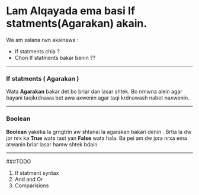 # Lam Alqayada ema basi **If statments(Agarakan)** akain.

Wa am xalana rwn akainawa :

* If statments chia ?
* Chon If statments bakar benin ??
-----------------------------------------------


### If statments ( Agarakan )

Wata **Agarakan** bakar det bo briar dan lasar shtek. Bo nmwna alein agar bayani taqikrdnawa bet awa axwenin agar taqi krdnawash nabet naxwenin.

-------------------------------------------

### Boolean

**Boolean** yakeka la grngtrin aw shtanai la agarakan bakari denin . Brtia la dw jor nrx ka **True** wata rast yan **False** wata hala. Ba pei am dw jora nrxa ema atwanin briar lasar hamw shtek bdain

----------------------------

###TODO 

1. If statment syntax
2. And and Or
3. Comparisions